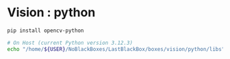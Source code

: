 # Vision : python

```bash
pip install opencv-python
```

```bash
# On Host (current Python version 3.12.3)
echo "/home/${USER}/NoBlackBoxes/LastBlackBox/boxes/vision/python/libs" > /home/${USER}/NoBlackBoxes/LastBlackBox/_tmp/NBB/lib/python3.12/site-packages/NBB_vision.pth
```